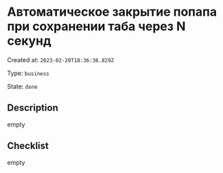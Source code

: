 # Автоматическое закрытие попапа при сохранении таба через N секунд

Created at: `2023-02-20T18:36:36.829Z`

Type: `business`

State: `done`

## Description
empty

## Checklist
empty
